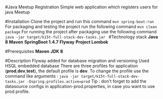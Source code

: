 #Java Meetup Registration
Simple web application which registers users for java Meetup

#Installation
Clone the project and run this command
`mvn spring-boot:run`
For packaging and testing the project run the following command
`mvn clean package` 
For running the project after packaging use the following command
` java -jar target/k15t-full-stack-dev-tasks.jar 
` 
#Technology stack
**Java 8**
**Maven**
**SpringBoot 1.4.7**
**Flyway**
**Project Lombok**

#Prerequisites
**Maven**
**JDK 8**


#Description
 Flyway added for database migration and versioning
 Used HSQL embedded database 
 There are three profiles for application (**prod**,**dev**,**test**), the default 
 profile is **dev**. To change the profile use the command like arguments :
` java -jar target/k15t-full-stack-dev-tasks.jar -Dspring.profiles.active=prod
`
Tip : don't forget to add the datasource configs in application-prod.properties, in case you want to use prod profile.